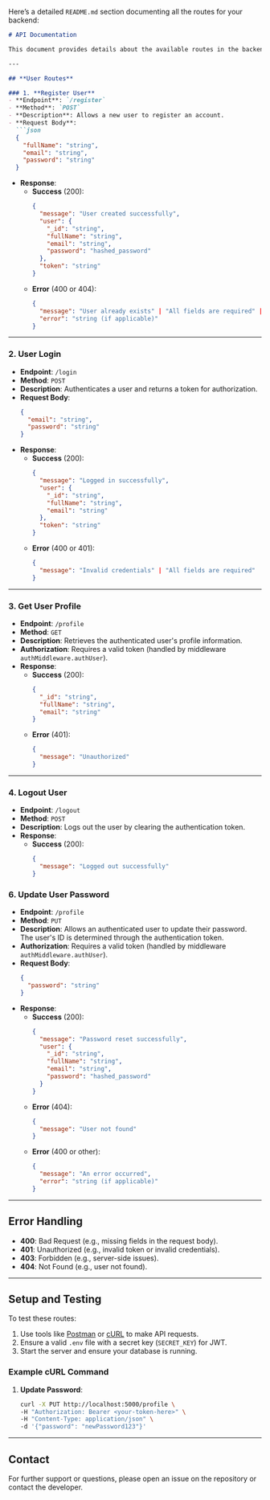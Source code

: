 Here’s a detailed `README.md` section documenting all the routes for your backend:

```markdown
# API Documentation

This document provides details about the available routes in the backend, including descriptions, HTTP methods, examples, and the type of data expected for each endpoint.

---

## **User Routes**

### 1. **Register User**
- **Endpoint**: `/register`
- **Method**: `POST`
- **Description**: Allows a new user to register an account.
- **Request Body**:
  ```json
  {
    "fullName": "string",
    "email": "string",
    "password": "string"
  }
  ```
- **Response**:
  - **Success** (200):
    ```json
    {
      "message": "User created successfully",
      "user": {
        "_id": "string",
        "fullName": "string",
        "email": "string",
        "password": "hashed_password"
      },
      "token": "string"
    }
    ```
  - **Error** (400 or 404):
    ```json
    {
      "message": "User already exists" | "All fields are required" | "something went wrong",
      "error": "string (if applicable)"
    }
    ```

---

### 2. **User Login**
- **Endpoint**: `/login`
- **Method**: `POST`
- **Description**: Authenticates a user and returns a token for authorization.
- **Request Body**:
  ```json
  {
    "email": "string",
    "password": "string"
  }
  ```
- **Response**:
  - **Success** (200):
    ```json
    {
      "message": "Logged in successfully",
      "user": {
        "_id": "string",
        "fullName": "string",
        "email": "string"
      },
      "token": "string"
    }
    ```
  - **Error** (400 or 401):
    ```json
    {
      "message": "Invalid credentials" | "All fields are required"
    }
    ```

---

### 3. **Get User Profile**
- **Endpoint**: `/profile`
- **Method**: `GET`
- **Description**: Retrieves the authenticated user's profile information.
- **Authorization**: Requires a valid token (handled by middleware `authMiddleware.authUser`).
- **Response**:
  - **Success** (200):
    ```json
    {
      "_id": "string",
      "fullName": "string",
      "email": "string"
    }
    ```
  - **Error** (401):
    ```json
    {
      "message": "Unauthorized"
    }
    ```

---

### 4. **Logout User**
- **Endpoint**: `/logout`
- **Method**: `POST`
- **Description**: Logs out the user by clearing the authentication token.
- **Response**:
  - **Success** (200):
    ```json
    {
      "message": "Logged out successfully"
    }
    ```


### 6. **Update User Password**
- **Endpoint**: `/profile`
- **Method**: `PUT`
- **Description**: Allows an authenticated user to update their password. The user's ID is determined through the authentication token.
- **Authorization**: Requires a valid token (handled by middleware `authMiddleware.authUser`).
- **Request Body**:
  ```json
  {
    "password": "string"
  }
  ```
- **Response**:
  - **Success** (200):
    ```json
    {
      "message": "Password reset successfully",
      "user": {
        "_id": "string",
        "fullName": "string",
        "email": "string",
        "password": "hashed_password"
      }
    }
    ```
  - **Error** (404):
    ```json
    {
      "message": "User not found"
    }
    ```
  - **Error** (400 or other):
    ```json
    {
      "message": "An error occurred",
      "error": "string (if applicable)"
    }
    ```

---

## **Error Handling**
- **400**: Bad Request (e.g., missing fields in the request body).
- **401**: Unauthorized (e.g., invalid token or invalid credentials).
- **403**: Forbidden (e.g., server-side issues).
- **404**: Not Found (e.g., user not found).

---

## **Setup and Testing**
To test these routes:
1. Use tools like [Postman](https://www.postman.com/) or [cURL](https://curl.se/) to make API requests.
2. Ensure a valid `.env` file with a secret key (`SECRET_KEY`) for JWT.
3. Start the server and ensure your database is running.

### **Example cURL Command**
1. **Update Password**:
   ```bash
   curl -X PUT http://localhost:5000/profile \
   -H "Authorization: Bearer <your-token-here>" \
   -H "Content-Type: application/json" \
   -d '{"password": "newPassword123"}'
   ```

---

## **Contact**
For further support or questions, please open an issue on the repository or contact the developer.
```